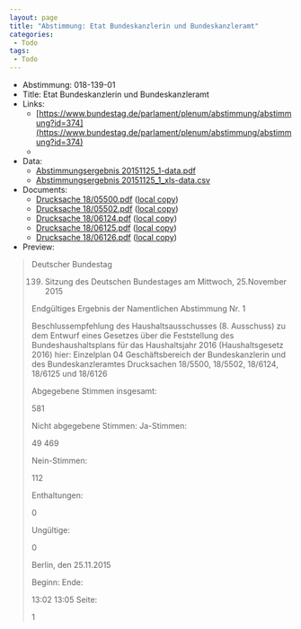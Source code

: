 ```yaml
---
layout: page
title: "Abstimmung: Etat Bundeskanzlerin und Bundeskanzleramt"
categories:
 - Todo
tags:
 - Todo
---
```


* Abstimmung: 018-139-01
* Title: Etat Bundeskanzlerin und Bundeskanzleramt
* Links: 
    * [https://www.bundestag.de/parlament/plenum/abstimmung/abstimmung?id=374](https://www.bundestag.de/parlament/plenum/abstimmung/abstimmung?id=374)
    * 
* Data: 
    * [Abstimmungsergebnis 20151125_1-data.pdf](/res/abstimmungsliste/20151125_1-data.pdf)
    * [Abstimmungsergebnis 20151125_1_xls-data.csv](/res/abstimmungsliste/analyses/20151125_1_xls-data.csv)
* Documents: 
    * [Drucksache 18/05500.pdf](http://dip21.bundestag.de/dip21/btd/18/055/1805500.pdf) ([local copy](/res/abstimmungsdaten/018-139-01/1805500.pdf))
    * [Drucksache 18/05502.pdf](http://dip21.bundestag.de/dip21/btd/18/055/1805502.pdf) ([local copy](/res/abstimmungsdaten/018-139-01/1805502.pdf))
    * [Drucksache 18/06124.pdf](http://dip21.bundestag.de/dip21/btd/18/061/1806124.pdf) ([local copy](/res/abstimmungsdaten/018-139-01/1806124.pdf))
    * [Drucksache 18/06125.pdf](http://dip21.bundestag.de/dip21/btd/18/061/1806125.pdf) ([local copy](/res/abstimmungsdaten/018-139-01/1806125.pdf))
    * [Drucksache 18/06126.pdf](http://dip21.bundestag.de/dip21/btd/18/061/1806126.pdf) ([local copy](/res/abstimmungsdaten/018-139-01/1806126.pdf))
* Preview: 
> Deutscher Bundestag
> 
> 139. Sitzung des Deutschen Bundestages
> am Mittwoch, 25.November 2015
> 
> Endgültiges Ergebnis der Namentlichen Abstimmung Nr. 1
> 
> Beschlussempfehlung des Haushaltsausschusses (8. Ausschuss)
> zu dem Entwurf eines Gesetzes über die Feststellung des Bundeshaushaltsplans für das
> Haushaltsjahr 2016 (Haushaltsgesetz 2016)
> hier: Einzelplan 04
> Geschäftsbereich der Bundeskanzlerin und des Bundeskanzleramtes
> Drucksachen 18/5500, 18/5502, 18/6124, 18/6125 und 18/6126
> 
> Abgegebene Stimmen insgesamt:
> 
> 581
> 
> Nicht abgegebene Stimmen:
> Ja-Stimmen:
> 
> 49
> 469
> 
> Nein-Stimmen:
> 
> 112
> 
> Enthaltungen:
> 
> 0
> 
> Ungültige:
> 
> 0
> 
> Berlin, den 25.11.2015
> 
> Beginn:
> Ende:
> 
> 13:02
> 13:05
> Seite:
> 
> 1
> 
> 
